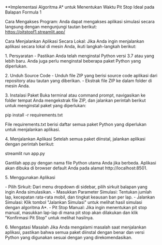 **Implementasi Algoritma A\* untuk Menentukan Waktu Pit Stop Ideal pada
Balapan Formula 1

Cara Mengakses Program: Anda dapat mengakses aplikasi simulasi secara
langsung dengan mengunjungi tautan berikut:
https://pitstopf1.streamlit.app/

Cara Menjalankan Aplikasi Secara Lokal: Jika Anda ingin menjalankan
aplikasi secara lokal di mesin Anda, ikuti langkah-langkah berikut:

1\. Persyaratan - Pastikan Anda telah menginstal Python versi 3.7 atau
yang lebih baru. Anda juga perlu menginstal beberapa paket Python yang
diperlukan.

2\. Unduh Source Code - Unduh file ZIP yang berisi source code aplikasi
dari repository atau tautan yang diberikan. - Ekstrak file ZIP ke dalam
folder di mesin Anda.

3\. Instalasi Paket Buka terminal atau command prompt, navigasikan ke
folder tempat Anda mengekstrak file ZIP, dan jalankan perintah berikut
untuk menginstal paket yang diperlukan:

pip install -r requirements.txt

File requirements.txt berisi daftar semua paket Python yang diperlukan
untuk menjalankan aplikasi.

4\. Menjalankan Aplikasi Setelah semua paket diinstal, jalankan aplikasi
dengan perintah berikut:

streamlit run app.py

Gantilah app.py dengan nama file Python utama Anda jika berbeda.
Aplikasi akan dibuka di browser default Anda pada alamat
http://localhost:8501.

5\. Menggunakan Aplikasi

\- Pilih Sirkuit: Dari menu dropdown di sidebar, pilih sirkuit balapan
yang ingin Anda simulasikan. - Masukkan Parameter Simulasi: Tentukan
jumlah lap, kecepatan rata-rata mobil, dan tingkat keausan ban per
lap. - Jalankan Simulasi: Klik tombol \"Jalankan Simulasi\" untuk
melihat hasil simulasi dengan algoritma A\*. - Pit Stop Manual: Jika
ingin menentukan pit stop manual, masukkan lap-lap di mana pit stop akan
dilakukan dan klik \"Konfirmasi Pit Stop\" untuk melihat hasilnya.

6\. Mengatasi Masalah Jika Anda mengalami masalah saat menjalankan
aplikasi, pastikan bahwa semua paket diinstal dengan benar dan versi
Python yang digunakan sesuai dengan yang direkomendasikan.

